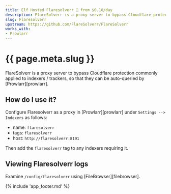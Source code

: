 ```yaml
---
title: Elf Hosted Flaresolverr 🧝 from $0.10/day
description: FlareSolverr is a proxy server to bypass Cloudflare protection commonly applied to indexers / trackers, so that they can be auto-queried by Prowlarr
slug: Flaresolverr
upstream: https://github.com/FlareSolverr/FlareSolverr
works_with:
- Prowlarr
---
```


# {{ page.meta.slug }}

FlareSolverr is a proxy server to bypass Cloudflare protection commonly applied to indexers / trackers, so that they can be auto-queried by [Prowlarr][prowlarr].

## How do I use it?

Configure Flaresolverr as a proxy in [Prowlarr][prowlarr] under `Settings --> Indexers` as follows:

* name: `flaresolverr`
* tags: `flaresolverr`
* host: `http://flaresolverr:8191`

Then add the `flaresolverr` tag to any indexers requiring it.

## Viewing Flaresolverr logs

Examine `/config/flaresolverr` using [FileBrowser][filebrowser].

{% include 'app_footer.md' %}
